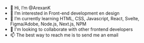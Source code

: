 - 👋 Hi, I’m @ArexanK
- 👀 I’m interested in Front-end development en design
- 🌱 I’m currently learning HTML, CSS, Javascript, React, Svelte, Figma/Adobe, Node.js, Next.js, NPM
- 👾 I'm looking to collaborate with other frontend developers  
- 📫 The best way to reach me is to send me an email

<!---
ArexanK/ArexanK is a ✨ special ✨ repository because its `README.md` (this file) appears on your GitHub profile.
You can click the Preview link to take a look at your changes.
--->
